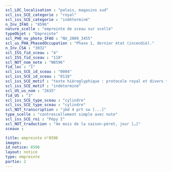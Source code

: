 ```yaml
---
scl_LOC_localisation : "palais, magasins sud"
scl_iss_SCE_categorie : "royal"
scl_iss_SCE_categorie : "indéterminé"
n_Inv_IFAO : "8596"
nature_scelle : "empreinte de sceau sur scellé"
typeObjet : "Empreinte"
scl_PHO_no_photo_IFAO : "NU_2009_3455"
scl_us_PHA_PhasedOccupation : "Phase 1, dernier état (incendié)."
n_Inv_CSA : "3032"
scl_ISS_fid_sceau : "4"
scl_ISS_fid_sceau : "110"
scl_NOT_nom_note : "N8596"
fid_loc : "1"
scl_iss_SCE_id_sceau : "0004"
scl_iss_SCE_id_sceau : "0110"
scl_iss_SCE_motif : "texte hiéroglyphique : protocole royal et divers titres de scribe dans la mrt de Pépy"
scl_iss_SCE_motif : "indéterminé"
scl_US_us_nom : "2635"
fid_US : "3"
scl_iss_SCE_type_sceau : "cylindre"
scl_iss_SCE_type_sceau : "cylindre"
scl_NOT_transcription : "ȝbd 4 prt sw [...]"
type_scelle : "contrescellement simple avec note"
scl_iss_SCE_roi : "Pépy I"
scl_NOT_traduction : "4e mois de la saison-péret, jour […]"
sceaux :

title: empreinte n°8596
images: 
id_notice: 8596
layout: notice
type: empreinte
partie: 2
---
```

